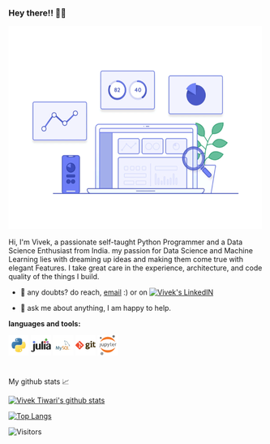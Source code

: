 ### Hey there!! 👋👋
<img align="centre" alt="GIF" src="https://github.com/RedBeastOfLeaf/RedBeastOfLeaf/blob/bb643215c4b39cef4cad8887afade0d5d7c66b68/1.gif" width="500" height="400" />


<br />

Hi, I'm Vivek, a passionate self-taught Python Programmer and a Data Science Enthusiast from India. 
my passion for Data Science and Machine Learning lies with dreaming up ideas and making them come true with elegant Features. 
I take great care in the experience, architecture, and code quality of the things I build.

 

- 💼 any doubts? do reach, [email](mailto:tiwarivivek020801@gmail.com) :)   or on  <a href="https://www.linkedin.com/in/vivek-tiwari-vt/">
  <img align="centre" alt="Vivek's LinkedIN" width="30px" src="https://raw.githubusercontent.com/peterthehan/peterthehan/master/assets/linkedin.svg" />
</a>

- 💬 ask me about anything, I am happy to help.

**languages and tools:**  

<code><img height="40" src="https://raw.githubusercontent.com/github/explore/80688e429a7d4ef2fca1e82350fe8e3517d3494d/topics/python/python.png"></code>
<code><img height="40" src="https://raw.githubusercontent.com/github/explore/80688e429a7d4ef2fca1e82350fe8e3517d3494d/topics/julia/julia.png"></code>
<code><img height="40" src="https://raw.githubusercontent.com/github/explore/80688e429a7d4ef2fca1e82350fe8e3517d3494d/topics/mysql/mysql.png"></code>
<code><img height="40" src="https://raw.githubusercontent.com/github/explore/80688e429a7d4ef2fca1e82350fe8e3517d3494d/topics/git/git.png"></code>
<code><img height="40" src="https://raw.githubusercontent.com/github/explore/80688e429a7d4ef2fca1e82350fe8e3517d3494d/topics/jupyter-notebook/jupyter-notebook.png"></code>

#
My github stats 📈

[![Vivek Tiwari's github stats](https://github-readme-stats.vercel.app/api?username=RedBeastOfLeaf&show_icons=true&theme=gotham)](https://github.com)

[![Top Langs](https://github-readme-stats.vercel.app/api/top-langs/?username=RedBeastOfLeaf&layout=compact&show_icons=true&theme=gotham)](https://github.com/)

![Visitors](https://visitor-badge.glitch.me/badge?page_id=RedBeastOfLeaf.RedBeastOfLeaf)

